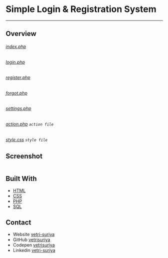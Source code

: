 # Simple Login & Registration System

---

## Overview

###### [index.php](./index.php)
###### [login.php](./login.php)
###### [register.php](./register.php)
###### [forgot.php](./forgot.php)
###### [settings.php](./settings.php)
###### [action.php](./action.php) `action file`
###### [style.css](./style.css) `style file`


## Screenshot
![]()


## Built With

- [HTML](#!)
- [CSS](#!)
- [PHP](#!)
- [SQL](#!)


## Contact

- Website [vetri-suriya](https://vetri-suriya.web.app/)
- GitHub [vetrisuriya](https://github.com/vetrisuriya)
- Codepen [vetrisuriya](https://codepen.io/vetrisuriya)
- Linkedin [vetri-suriya](https://www.linkedin.com/in/vetri-suriya/)